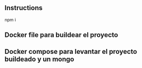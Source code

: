 ## Instructions

npm i

## Docker file para buildear el proyecto
## Docker compose para levantar el proyecto buildeado y un mongo